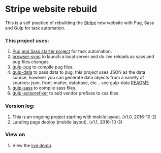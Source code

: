 # Stripe website rebuild

This is a self practice of rebuilding the [Stripe](https://stripe.com) new website with Pug, Sass and Gulp for task automation.

### This project uses:

1. [Pug and Sass starter project](https://github.com/azemoh/gulp-pug-sass-starter) for task automation.
2. [browser-sync](https://github.com/browsersync/browser-sync) to launch a local server and do live reloads as sass and pug files changes
3. [gulp-pug](https://github.com/jamen/gulp-pug) to compile pug files.
4. [gulp-data](https://github.com/colynb/gulp-data) to pass data to pug. this project uses JSON as the data source, however you can generate data objects from a variety of sources: json, front-matter, database, etc... see gulp-data [README](https://github.com/colynb/gulp-data)
5. [gulp-sass](https://github.com/dlmanning/gulp-sass) to compile sass files.
6. [gulp-autoprefixer](https://github.com/sindresorhus/gulp-autoprefixer) to add vendor prefixes to css files

### Version log:
1. This is an ongoing project starting with mobile layout. (v1.0, 2016-10-2)
2. Landing page deploy (mobile layout). (v1.1, 2016-10-3)

### View on

1. View the [live demo](https://jinnrw.github.io/Stripe-website-rebuild).

